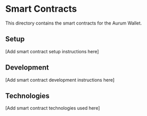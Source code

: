 # Smart Contracts

This directory contains the smart contracts for the Aurum Wallet.

## Setup

[Add smart contract setup instructions here]

## Development

[Add smart contract development instructions here]

## Technologies

[Add smart contract technologies used here] 
